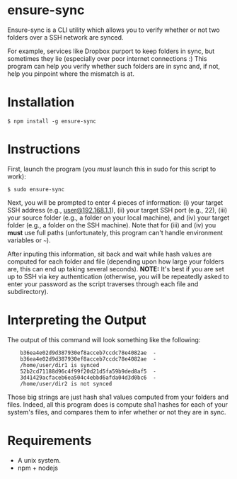 # ensure-sync

Ensure-sync is a CLI utility which allows you to verify whether or not two folders over a SSH network are synced. 

For example, services like Dropbox purport to keep folders in sync, but sometimes they lie (especially over poor internet connections :) This program can help you verify whether such folders are in sync and, if not, help you pinpoint where the mismatch is at.

# Installation

    $ npm install -g ensure-sync

# Instructions

First, launch the program (you *must* launch this in sudo for this script to work):

    $ sudo ensure-sync

Next, you will be prompted to enter 4 pieces of information: (i) your target SSH address (e.g., user@192.168.1.1), (ii) your target SSH port (e.g., 22), (iii) your source folder (e.g., a folder on your local machine), and (iv) your target folder (e.g., a folder on the SSH machine). Note that for (iii) and (iv) you **must** use full paths (unfortunately, this program can't handle environment variables or `~`).

After inputing this information, sit back and wait while hash values are computed for each folder and file (depending upon how large your folders are, this can end up taking several seconds). **NOTE:** It's best if you are set up to SSH via key authentication (otherwise, you will be repeatedly asked to enter your password as the script traverses through each file and subdirectory).

# Interpreting the Output

The output of this command will look something like the following:

		b36ea4e02d9d387930ef8acceb7ccdc78e4082ae  -
		b36ea4e02d9d387930ef8acceb7ccdc78e4082ae  -
		/home/user/dir1 is synced
		52b2cd71188d96c4f99f20d21d5fa59b9ded8af5  -
		3d41429acfaceb6ea504c4ebbd6afda04d3d0bc6  -
		/home/user/dir2 is not synced

Those big strings are just hash sha1 values computed from your folders and files. Indeed, all this program does is compute sha1 hashes for each of your system's files, and compares them to infer whether or not they are in sync.

# Requirements

- A unix system.
- npm + nodejs
